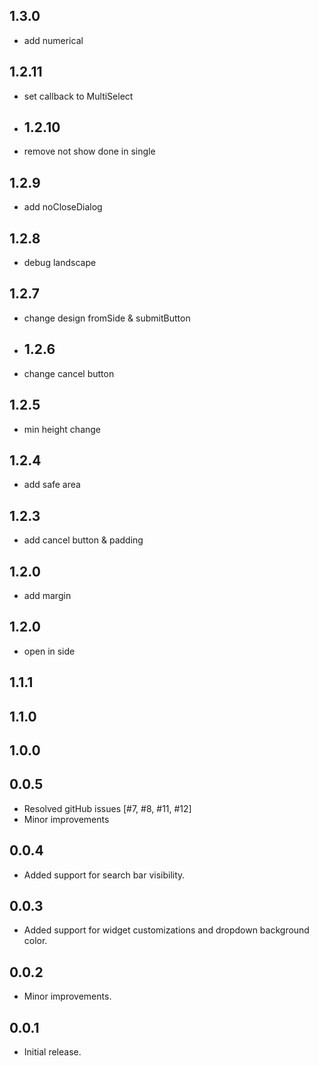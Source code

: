 ## 1.3.0
* add numerical
## 1.2.11
* set callback to MultiSelect
* ## 1.2.10
* remove not show done in single
## 1.2.9
* add noCloseDialog
## 1.2.8
* debug landscape
## 1.2.7
* change design fromSide & submitButton
* ## 1.2.6
* change cancel button
## 1.2.5
* min height change
## 1.2.4
* add safe area
## 1.2.3
* add cancel button & padding
## 1.2.0
* add margin
## 1.2.0
* open in side
## 1.1.1

## 1.1.0

## 1.0.0

## 0.0.5

* Resolved gitHub issues [#7, #8, #11, #12]
* Minor improvements

## 0.0.4

* Added support for search bar visibility.

## 0.0.3

* Added support for widget customizations and dropdown background color.

## 0.0.2

* Minor improvements.

## 0.0.1

* Initial release.